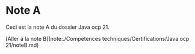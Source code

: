 # Note A

Ceci est la note A du dossier Java ocp 21.

[Aller à la note B](note:./Competences techniques/Certifications/Java ocp 21/noteB.md)
